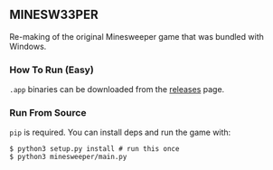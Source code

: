 ## MINESW33PER

Re-making of the original Minesweeper game that was bundled with Windows.

### How To Run (Easy)
`.app` binaries can be downloaded from the [releases](https://github.com/magidandrew/minesweeper/releases/tag/v1.0.0) page.

### Run From Source
`pip` is required.
You can install deps and run the game with:
```
$ python3 setup.py install # run this once
$ python3 minesweeper/main.py
```